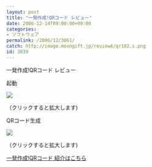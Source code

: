 ```yaml
---
layout: post
title: "一発作成!QRコード レビュー"
date: 2006-12-14T09:00:00+09:00
categories:
- ソフトウェア
permalink: /2006/12/3061/
catch: http://image.moongift.jp/review4/qr102.s.png
id: 3039
---
```

一発作成!QRコード レビュー  
<!--more-->

起動

  

[![](http://image.moongift.jp/review4/qr101.s.png)](http://image.moongift.jp/review4/qr101.png)  
  
（クリックすると拡大します)

  

QRコード生成

  

[![](http://image.moongift.jp/review4/qr102.s.png)](http://image.moongift.jp/review4/qr102.png)  
  
（クリックすると拡大します)

  

[一発作成!QRコード 紹介はこちら](http://fw.moongift.jp/intro/i-3049.html)

